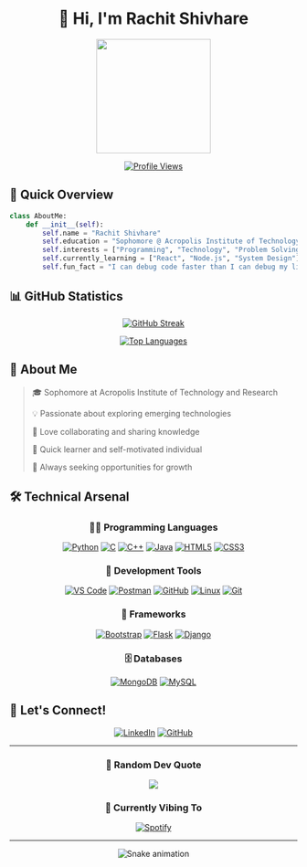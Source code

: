 # <div align="center">👋 Hi, I'm Rachit Shivhare</div>

<div align="center">
  <img src="https://media.giphy.com/media/M9gbBd9nbDrOTu1Mqx/giphy.gif" width="200"/>
  
  [![Profile Views](https://komarev.com/ghpvc/?username=shivharerachit&color=blueviolet&style=flat-square)](https://github.com/shivharerachit)
</div>

## 🚀 Quick Overview

```python
class AboutMe:
    def __init__(self):
        self.name = "Rachit Shivhare"
        self.education = "Sophomore @ Acropolis Institute of Technology"
        self.interests = ["Programming", "Technology", "Problem Solving"]
        self.currently_learning = ["React", "Node.js", "System Design"]
        self.fun_fact = "I can debug code faster than I can debug my life! 😄"
```

## 📊 GitHub Statistics

<div align="center">
  
  [![GitHub Streak](https://github-readme-streak-stats.herokuapp.com?user=shivharerachit&theme=radical&border_radius=12&card_width=800&card_height=250)](https://git.io/streak-stats)
  
  [![Top Languages](https://github-readme-stats.vercel.app/api/top-langs/?username=shivharerachit&layout=pie&theme=radical&size_weight=0&count_weight=1)](https://github.com/shivharerachit)
  
</div>

## 💫 About Me

> 🎓 Sophomore at Acropolis Institute of Technology and Research
> 
> 💡 Passionate about exploring emerging technologies
> 
> 🤝 Love collaborating and sharing knowledge
> 
> 🌱 Quick learner and self-motivated individual
> 
> 🎯 Always seeking opportunities for growth

## 🛠️ Technical Arsenal

<div align="center">

### 👨‍💻 Programming Languages
[![Python](https://img.shields.io/badge/Python-3776AB?style=for-the-badge&logo=python&logoColor=white)](https://www.python.org)
[![C](https://img.shields.io/badge/C-00599C?style=for-the-badge&logo=c&logoColor=white)](https://en.wikipedia.org/wiki/C_(programming_language))
[![C++](https://img.shields.io/badge/C++-00599C?style=for-the-badge&logo=c%2B%2B&logoColor=white)](https://isocpp.org)
[![Java](https://img.shields.io/badge/Java-007396?style=for-the-badge&logo=java&logoColor=white)](https://www.java.com)
[![HTML5](https://img.shields.io/badge/HTML5-E34F26?style=for-the-badge&logo=html5&logoColor=white)](https://developer.mozilla.org/en-US/docs/Web/HTML)
[![CSS3](https://img.shields.io/badge/CSS3-1572B6?style=for-the-badge&logo=css3&logoColor=white)](https://developer.mozilla.org/en-US/docs/Web/CSS)

### 🔧 Development Tools
[![VS Code](https://img.shields.io/badge/VS_Code-007ACC?style=for-the-badge&logo=visual-studio-code&logoColor=white)](https://code.visualstudio.com)
[![Postman](https://img.shields.io/badge/Postman-FF6C37?style=for-the-badge&logo=postman&logoColor=white)](https://www.postman.com)
[![GitHub](https://img.shields.io/badge/GitHub-181717?style=for-the-badge&logo=github&logoColor=white)](https://github.com)
[![Linux](https://img.shields.io/badge/Linux-FCC624?style=for-the-badge&logo=linux&logoColor=black)](https://www.linux.org)
[![Git](https://img.shields.io/badge/Git-F05032?style=for-the-badge&logo=git&logoColor=white)](https://git-scm.com)

### 🎨 Frameworks
[![Bootstrap](https://img.shields.io/badge/Bootstrap-563D7C?style=for-the-badge&logo=bootstrap&logoColor=white)](https://getbootstrap.com)
[![Flask](https://img.shields.io/badge/Flask-000000?style=for-the-badge&logo=flask&logoColor=white)](https://flask.palletsprojects.com)
[![Django](https://img.shields.io/badge/Django-092E20?style=for-the-badge&logo=django&logoColor=white)](https://www.djangoproject.com)

### 🗄️ Databases
[![MongoDB](https://img.shields.io/badge/MongoDB-47A248?style=for-the-badge&logo=mongodb&logoColor=white)](https://www.mongodb.com)
[![MySQL](https://img.shields.io/badge/MySQL-4479A1?style=for-the-badge&logo=mysql&logoColor=white)](https://www.mysql.com)

</div>

## 🤝 Let's Connect!

<div align="center">
  
[![LinkedIn](https://img.shields.io/badge/Connect_on_LinkedIn-0077B5?style=for-the-badge&logo=linkedin&logoColor=white)](https://www.linkedin.com/in/rachit-shivhare-a9a224217/)
[![GitHub](https://img.shields.io/badge/Follow_on_GitHub-181717?style=for-the-badge&logo=github&logoColor=white)](https://www.github.com/shivharerachit/)

</div>

---

<div align="center">
  
### 💭 Random Dev Quote
![](https://quotes-github-readme.vercel.app/api?type=horizontal&theme=radical)

### 🎵 Currently Vibing To
[![Spotify](https://novatorem-navy-ten.vercel.app/api/spotify)](https://open.spotify.com/user/31k53kaq6usqmzbvg6nzgopdtq2q)

</div>

---

<div align="center">
  <img src="https://github.com/shivharerachit/shivharerachit/blob/output/github-contribution-grid-snake.svg" alt="Snake animation" />
</div>
